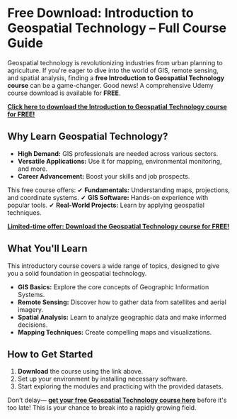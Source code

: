 # Free Download: Introduction to Geospatial Technology – Full Course Guide

Geospatial technology is revolutionizing industries from urban planning to agriculture. If you're eager to dive into the world of GIS, remote sensing, and spatial analysis, finding a **free Introduction to Geospatial Technology course** can be a game-changer. Good news! A comprehensive Udemy course download is available for **FREE**.

[**Click here to download the Introduction to Geospatial Technology course for FREE!**](https://udemywork.com/introduction-to-geospatial-technology)

## Why Learn Geospatial Technology?

- **High Demand:** GIS professionals are needed across various sectors.
- **Versatile Applications:** Use it for mapping, environmental monitoring, and more.
- **Career Advancement:** Boost your skills and job prospects.

This free course offers:
✔ **Fundamentals:** Understanding maps, projections, and coordinate systems.
✔ **GIS Software:** Hands-on experience with popular tools.
✔ **Real-World Projects:** Learn by applying geospatial techniques.

[**Limited-time offer: Download the Geospatial Technology course for FREE!**](https://udemywork.com/introduction-to-geospatial-technology)

## What You'll Learn

This introductory course covers a wide range of topics, designed to give you a solid foundation in geospatial technology.

*   **GIS Basics:** Explore the core concepts of Geographic Information Systems.
*   **Remote Sensing:** Discover how to gather data from satellites and aerial imagery.
*   **Spatial Analysis:** Learn to analyze geographic data and make informed decisions.
*   **Mapping Techniques:** Create compelling maps and visualizations.

## How to Get Started

1.  **Download** the course using the link above.
2.  Set up your environment by installing necessary software.
3.  Start exploring the modules and practicing with the provided datasets.

Don’t delay— **[get your free Geospatial Technology course here](https://udemywork.com/introduction-to-geospatial-technology)** before it's too late! This is your chance to break into a rapidly growing field.
